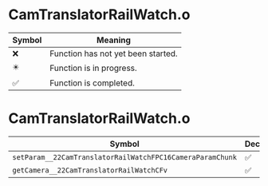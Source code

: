 # CamTranslatorRailWatch.o
| Symbol | Meaning 
| ------------- | ------------- 
| :x: | Function has not yet been started. 
| :eight_pointed_black_star: | Function is in progress. 
| :white_check_mark: | Function is completed. 


# CamTranslatorRailWatch.o
| Symbol | Decompiled? |
| ------------- | ------------- |
| `setParam__22CamTranslatorRailWatchFPC16CameraParamChunk` | :white_check_mark: |
| `getCamera__22CamTranslatorRailWatchCFv` | :white_check_mark: |
